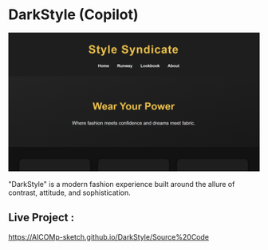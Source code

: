 # DarkStyle (Copilot) 

![My Screenshot](Images/Image1.png)

"DarkStyle" is a modern fashion experience built around the allure of contrast, attitude, and sophistication.

## Live Project :  
https://AICOMp-sketch.github.io/DarkStyle/Source%20Code